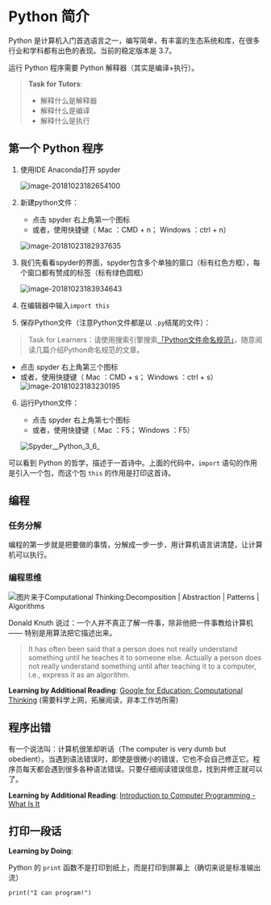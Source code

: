 # Python 简介

Python 是计算机入门首选语言之一，编写简单，有丰富的生态系统和库，在很多行业和学科都有出色的表现。当前的稳定版本是 3.7。

运行 Python 程序需要 Python 解释器（其实是编译+执行）。

> **Task for Tutors**:
>
> - 解释什么是解释器
> - 解释什么是编译
> - 解释什么是执行

## 第一个 Python 程序

1. 使用IDE Anaconda打开 spyder

   ![image-20181023182654100](https://ws4.sinaimg.cn/large/006tNbRwly1fwic0c9oomj310y0m4785.jpg)

2. 新建python文件：

   - 点击 spyder 右上角第一个图标
   - 或者，使用快捷键（ Mac ：CMD + n； Windows ：ctrl + n）

   ![image-20181023182937635](https://ws4.sinaimg.cn/large/006tNbRwly1fwic35u3eqj30kh03hwf3.jpg)

3. 我们先看看spyder的界面，spyder包含多个单独的窗口（标有红色方框），每个窗口都有赞成的标签（标有绿色圆框）

   ![image-20181023183934643](https://ws4.sinaimg.cn/large/006tNbRwly1fwichbrto1j30va0nvwhv.jpg)

4. 在编辑器中输入`import this`

5. 保存Python文件（注意Python文件都是以 `.py`结尾的文件）：
  > Task for Learners：请使用搜索引擎搜索[「Python文件命名规范」](https://www.bing.com/search?q=python%E6%96%87%E4%BB%B6%E5%91%BD%E5%90%8D%E8%A7%84%E8%8C%83&qs=n&form=QBRE&sp=-1&pq=python%E6%96%87%E4%BB%B6%E5%91%BD%E5%90%8D%E8%A7%84%E8%8C%83&sc=0-12&sk=&cvid=B1875E99BD0E444FA38C9A35911A955A)，随意阅读几篇介绍Python命名规范的文章。

  - 点击 spyder 右上角第三个图标
  - 或者，使用快捷键（ Mac ：CMD + s； Windows ：ctrl + s）
  ![image-20181023183230195](https://ws3.sinaimg.cn/large/006tNbRwly1fwic69r6aoj30kh03haao.jpg)

6. 运行Python文件：
   - 点击 spyder 右上角第七个图标
   - 或者，使用快捷键（ Mac ：F5； Windows ：F5）
   
   ![Spyder__Python_3_6_](https://ws4.sinaimg.cn/large/006tNbRwly1fwid2kg2f3j30vb0nv795.jpg)

可以看到 Python 的哲学，描述于一首诗中。上面的代码中，`import` 语句的作用是引入一个包，而这个包 `this` 的作用是打印这首诗。

## 编程

### 任务分解

编程的第一步就是把要做的事情，分解成一步一步，用计算机语言讲清楚，让计算机可以执行。

### 编程思维

![图片来于[Computational Thinking:Decomposition | Abstraction | Patterns | Algorithms](https://www.computationalthinkers.com/product/computationalthinking/)](https://ws4.sinaimg.cn/large/006tNbRwly1fwict5oyqdj31kw1kw124.jpg)

Donald Knuth 说过：一个人并不真正了解一件事，除非他把一件事教给计算机 —— 特别是用算法把它描述出来。

> It has often been said that a person does not really
> understand something until he teaches it to someone else.
> Actually a person does not really understand something
> until after teaching it to a computer, i.e., express it
> as an algorithm.

**Learning by Additional Reading**:  [Google for Education: Computational Thinking](https://edu.google.com/resources/programs/exploring-computational-thinking/) (需要科学上网，拓展阅读，非本工作坊所需)

## 程序出错

有一个说法叫：计算机很笨却听话（The computer is very dumb but obedient）。当遇到语法错误时，即使是很微小的错误，它也不会自己修正它。程序员每天都会遇到很多各种语法错误。只要仔细阅读错误信息，找到并修正就可以了。

**Learning by Additional Reading**:  [Introduction to Computer Programming - What Is It](http://guyhaas.com/bfoit/Intro_to_Programming/Programming.html) 

## 打印一段话

**Learning by Doing**: 

Python 的 `print` 函数不是打印到纸上，而是打印到屏幕上（确切来说是标准输出流）

```
print("I can program!")
```


